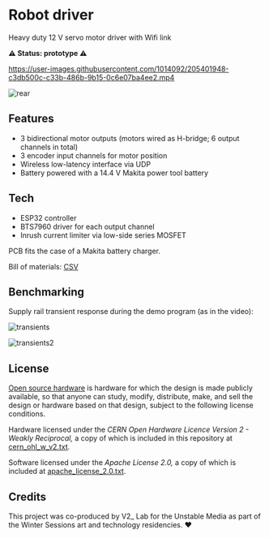 Robot driver
============

Heavy duty 12 V servo motor driver with Wifi link

**⚠️ Status: prototype ⚠️**

https://user-images.githubusercontent.com/1014092/205401948-c3db500c-c33b-486b-9b15-0c6e07ba4ee2.mp4

![rear](https://user-images.githubusercontent.com/1014092/205522420-85adf3dc-d7ae-46b3-922f-ef1716646d62.jpeg)


Features
--------

- 3 bidirectional motor outputs (motors wired as H-bridge; 6 output channels in total)
- 3 encoder input channels for motor position
- Wireless low-latency interface via UDP
- Battery powered with a 14.4 V Makita power tool battery


Tech
----

- ESP32 controller
- BTS7960 driver for each output channel
- Inrush current limiter via low-side series MOSFET

PCB fits the case of a Makita battery charger.

Bill of materials: [CSV](bom.csv)


Benchmarking
------------

Supply rail transient response during the demo program (as in the video):

![transients](https://user-images.githubusercontent.com/1014092/205522974-26e38b6e-1e94-4848-b9f2-b9c2e3c7a3d9.jpg)

![transients2](https://user-images.githubusercontent.com/1014092/205522979-7068d6bf-be71-4a43-afa0-1296b7fc97fe.jpg)


License
-------

[Open source hardware](https://www.oshwa.org/) is hardware for which the design is made publicly available, so that anyone can study, modify, distribute, make, and sell the design or hardware based on that design, subject to the following license conditions.

Hardware licensed under the *CERN Open Hardware Licence Version 2 - Weakly Reciprocal,* a copy of which is included in this repository at [cern_ohl_w_v2.txt](https://github.com/turingbirds/robot-driver/blob/master/cern_ohl_w_v2.txt).

Software licensed under the *Apache License 2.0,* a copy of which is included at [apache_license_2.0.txt](https://github.com/turingbirds/robot-driver/blob/master/apache_license_2.0.txt).

Credits
-------

This project was co-produced by V2_ Lab for the Unstable Media as part of the Winter Sessions art and technology residencies. ♥️
